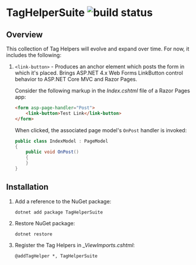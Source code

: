 # TagHelperSuite ![build status](https://scottaddie.visualstudio.com/_apis/public/build/definitions/957b8877-2f05-4a7d-960c-12bbdfee0a91/1/badge)

## Overview

This collection of Tag Helpers will evolve and expand over time. For now, it includes the following:

1. `<link-button>` - Produces an anchor element which posts the form in which it's placed. Brings ASP.NET 4.x Web Forms LinkButton control behavior to ASP.NET Core MVC and Razor Pages.

	Consider the following markup in the *Index.cshtml* file of a Razor Pages app:
	
	```html
	<form asp-page-handler="Post">
	    <link-button>Test Link</link-button>
	</form>
	```
	
	When clicked, the associated page model's `OnPost` handler is invoked:
	
	```csharp
	public class IndexModel : PageModel
	{
	    public void OnPost()
	    {
	    }
	}
	```

## Installation

1. Add a reference to the NuGet package:
	```console
	dotnet add package TagHelperSuite
	```

1. Restore NuGet package:
	```console
	dotnet restore
	```

1. Register the Tag Helpers in *_ViewImports.cshtml*:
	```cshtml
	@addTagHelper *, TagHelperSuite
	```
	
